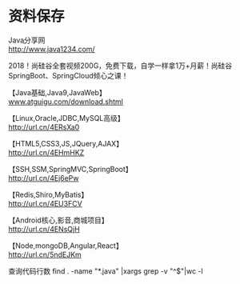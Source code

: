 资料保存
=======
Java֪分享网<br>
http://www.java1234.com/

2018！尚硅谷全套视频200G，免费下载，自学一样拿1万+月薪！尚硅谷SpringBoot、SpringCloud倾心之课！

【Java基础,Java9,JavaWeb】<br>
www.atguigu.com/download.shtml 

【Linux,Oracle,JDBC,MySQL高级】<br>
http://url.cn/4ERsXa0 

【HTML5,CSS3,JS,JQuery,AJAX】<br>
http://url.cn/4EHmHKZ 

【SSH,SSM,SpringMVC,SpringBoot】<br>
http://url.cn/4Ej6ePw 

【Redis,Shiro,MyBatis】<br>
http://url.cn/4EU3FCV 

【Android核心,影音,商城项目】<br>
http://url.cn/4ENsQjH 

【Node,mongoDB,Angular,React】<br>
http://url.cn/5ndEJKm

查询代码行数
find . -name "*.java"  |xargs grep -v "^$"|wc -l
